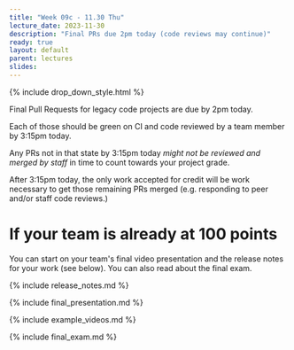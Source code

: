 ```yaml
---
title: "Week 09c - 11.30 Thu"
lecture_date: 2023-11-30
description: "Final PRs due 2pm today (code reviews may continue)"
ready: true
layout: default
parent: lectures
slides: 
---
```


{% include drop_down_style.html %}

Final Pull Requests for legacy code projects are due by 2pm today.

Each of those should be green on CI and code reviewed by a team member by 3:15pm today.

Any PRs not in that state by 3:15pm today *might not be reviewed and merged by staff* in time to count towards your project grade.

After 3:15pm today, the only work accepted for credit will be work necessary to get those remaining PRs merged (e.g. responding to peer and/or staff code reviews.)

# If your team is already at 100 points

You can start on your team's final video presentation and the release notes for your work (see below).  You can also read about the final exam.



{% include release_notes.md %}

{% include final_presentation.md %}

{% include example_videos.md %}

{% include final_exam.md %}
